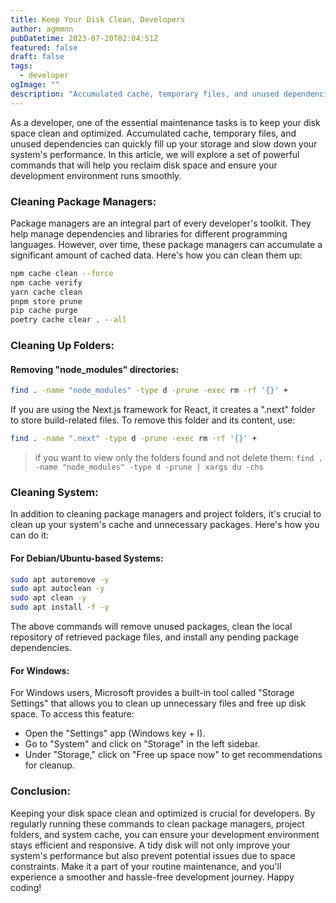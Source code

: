 ```yaml
---
title: Keep Your Disk Clean, Developers
author: agmmnn
pubDatetime: 2023-07-20T02:04:51Z
featured: false
draft: false
tags:
  - developer
ogImage: ""
description: "Accumulated cache, temporary files, and unused dependencies can quickly fill up your storage and slow down your system's performance. In this article...."
---
```


As a developer, one of the essential maintenance tasks is to keep your disk space clean and optimized. Accumulated cache, temporary files, and unused dependencies can quickly fill up your storage and slow down your system's performance. In this article, we will explore a set of powerful commands that will help you reclaim disk space and ensure your development environment runs smoothly.

### Cleaning Package Managers:

Package managers are an integral part of every developer's toolkit. They help manage dependencies and libraries for different programming languages. However, over time, these package managers can accumulate a significant amount of cached data. Here's how you can clean them up:

```bash
npm cache clean --force
npm cache verify
yarn cache clean
pnpm store prune
pip cache purge
poetry cache clear . --all
```

### Cleaning Up Folders:

#### Removing "node_modules" directories:

```bash
find . -name "node_modules" -type d -prune -exec rm -rf '{}' +
```

If you are using the Next.js framework for React, it creates a ".next" folder to store build-related files. To remove this folder and its content, use:

```bash
find . -name ".next" -type d -prune -exec rm -rf '{}' +
```

> if you want to view only the folders found and not delete them: `find . -name "node_modules" -type d -prune | xargs du -chs`

### Cleaning System:

In addition to cleaning package managers and project folders, it's crucial to clean up your system's cache and unnecessary packages. Here's how you can do it:

#### For Debian/Ubuntu-based Systems:

```bash
sudo apt autoremove -y
sudo apt autoclean -y
sudo apt clean -y
sudo apt install -f -y
```

The above commands will remove unused packages, clean the local repository of retrieved package files, and install any pending package dependencies.

#### For Windows:

For Windows users, Microsoft provides a built-in tool called "Storage Settings" that allows you to clean up unnecessary files and free up disk space. To access this feature:

- Open the "Settings" app (Windows key + I).
- Go to "System" and click on "Storage" in the left sidebar.
- Under "Storage," click on "Free up space now" to get recommendations for cleanup.

### Conclusion:

Keeping your disk space clean and optimized is crucial for developers. By regularly running these commands to clean package managers, project folders, and system cache, you can ensure your development environment stays efficient and responsive. A tidy disk will not only improve your system's performance but also prevent potential issues due to space constraints. Make it a part of your routine maintenance, and you'll experience a smoother and hassle-free development journey. Happy coding!
